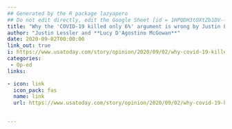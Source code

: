 ```yaml
---
## Generated by the R package lazyapero
## Do not edit directly, edit the Google Sheet [id = 1HPQDH3tOXtZb1DV--8wR9CKAzUz5aywWc2vM3OQ5SrU]
title: "Why the 'COVID-19 killed only 6%' argument is wrong by Justin Lessler and Lucy D'Agostino McGowan"
author: "Justin Lessler and **Lucy D'Agostino McGowan**"
date: 2020-09-02T00:00:00
link_out: true
i: https://www.usatoday.com/story/opinion/2020/09/02/why-covid-19-killed-only-6-argument-wrong-column/3454179001/
categories:
 - Op-ed
links:

- icon: link
  icon_pack: fas
  name: link
  url: https://www.usatoday.com/story/opinion/2020/09/02/why-covid-19-killed-only-6-argument-wrong-column/3454179001/


---
```




